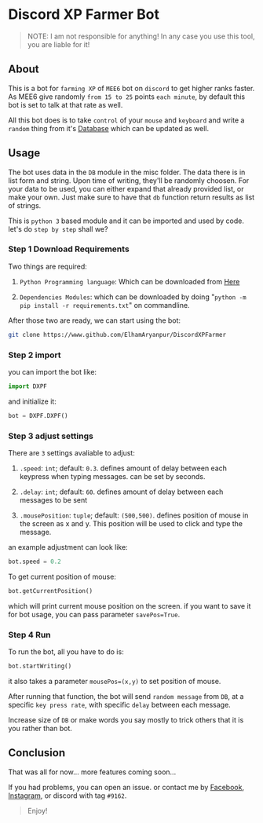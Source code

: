 # Discord XP Farmer Bot

> NOTE: I am not responsible for anything! In any case you use this tool, you
> are liable for it!

## About

This is a bot for `farming XP` of `MEE6` bot on `discord` to get higher ranks faster.
As MEE6 give randomly `from 15 to 25` points `each minute`, by default this bot is
set to talk at that rate as well.

All this bot does is to take `control` of your `mouse` and `keyboard` and write a
`random` thing from it's [Database](misc/db.py) which can be updated as well.

## Usage

The bot uses data in the `DB` module in the misc folder. The data there is in list form and string. Upon time of writing, they'll be randomly choosen. For your data to be used, you can either expand that already provided list, or make your own. Just make sure to have that `db` function return results as list of strings.

This is `python 3` based module and it can be imported and used by code. let's do
`step by step` shall we?

### Step 1 Download Requirements

Two things are required:

1. `Python Programming language`: Which can be downloaded from
   [Here](https://www.python.org)

2. `Dependencies Modules`: which can be downloaded by doing "`python -m pip install -r requirements.txt`" on commandline.

After those two are ready, we can start using the bot:

```bash
git clone https://www.github.com/ElhamAryanpur/DiscordXPFarmer
```

### Step 2 import

you can import the bot like:

```python
import DXPF
```

and initialize it:

```python
bot = DXPF.DXPF()
```

### Step 3 adjust settings

There are `3` settings avaliable to adjust:

1. `.speed`: `int`; default: `0.3`. defines amount of delay between each keypress when typing
   messages. can be set by seconds.

2. `.delay`: `int`; default: `60`. defines amount of delay between each messages
   to be sent

3. `.mousePosition`: `tuple`; default: `(500,500)`. defines position of mouse in
   the screen as x and y. This position will be used to click and type the
   message.

an example adjustment can look like:

```python
bot.speed = 0.2
```

To get current position of mouse:

```python
bot.getCurrentPosition()
```

which will print current mouse position on the screen. if you want to save it
for bot usage, you can pass parameter `savePos=True`.

### Step 4 Run

To run the bot, all you have to do is:

```python
bot.startWriting()
```

it also takes a parameter `mousePos=(x,y)` to set position of mouse.

After running that function, the bot will send `random message` from `DB`, at a
specific `key press rate`, with specific `delay` between each message.

Increase size of `DB` or make words you say mostly to trick others that it is
you rather than bot.

## Conclusion

That was all for now... more features coming soon...

If you had problems, you can open an issue. or contact me by
[Facebook](https://www.facebook.com/elham.aryanpur.10),
[Instagram](https://www.instagram.com/elham_aryanpur), or discord with tag
`#9162`.

> Enjoy!
